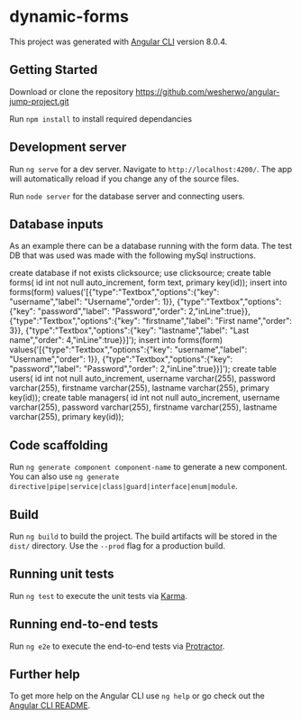 # dynamic-forms

This project was generated with [Angular CLI](https://github.com/angular/angular-cli) version 8.0.4.

## Getting Started
Download or clone the repository https://github.com/wesherwo/angular-jump-project.git

Run `npm install` to install required dependancies

## Development server

Run `ng serve` for a dev server. Navigate to `http://localhost:4200/`. The app will automatically reload if you change any of the source files.

Run `node server` for the database server and connecting users.

## Database inputs

As an example there can be a database running with the form data.
The test DB that was used was made with the following mySql instructions.

create database if not exists clicksource;
use clicksource;
create table forms( id int not null auto_increment, form text, primary key(id));
insert into forms(form) values('[{"type":"Textbox","options":{"key": "username","label": "Username","order": 1}},
{"type":"Textbox","options":{"key": "password","label": "Password","order": 2,"inLine":true}},
{"type":"Textbox","options":{"key": "firstname","label": "First name","order": 3}},
{"type":"Textbox","options":{"key": "lastname","label": "Last name","order": 4,"inLine":true}}]');
insert into forms(form) values('[{"type":"Textbox","options":{"key": "username","label": "Username","order": 1}},
{"type":"Textbox","options":{"key": "password","label": "Password","order": 2,"inLine":true}}]');
create table users( id int not null auto_increment, username varchar(255), password varchar(255), firstname varchar(255), lastname varchar(255), primary key(id));
create table managers( id int not null auto_increment, username varchar(255), password varchar(255), firstname varchar(255), lastname varchar(255), primary key(id));

## Code scaffolding

Run `ng generate component component-name` to generate a new component. You can also use `ng generate directive|pipe|service|class|guard|interface|enum|module`.

## Build

Run `ng build` to build the project. The build artifacts will be stored in the `dist/` directory. Use the `--prod` flag for a production build.

## Running unit tests

Run `ng test` to execute the unit tests via [Karma](https://karma-runner.github.io).

## Running end-to-end tests

Run `ng e2e` to execute the end-to-end tests via [Protractor](http://www.protractortest.org/).

## Further help

To get more help on the Angular CLI use `ng help` or go check out the [Angular CLI README](https://github.com/angular/angular-cli/blob/master/README.md).
